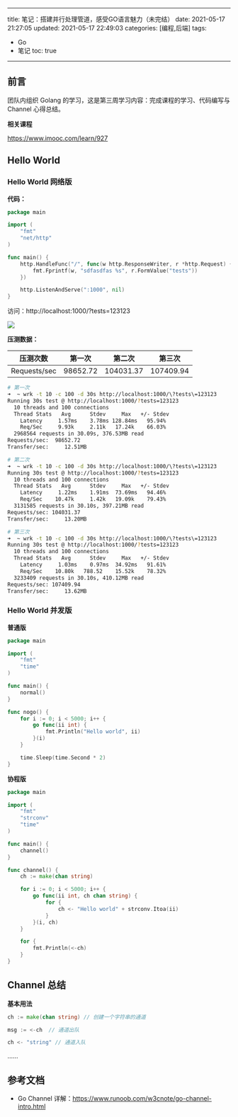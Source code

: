 ----
title: 笔记：搭建并行处理管道，感受GO语言魅力（未完结）
date: 2021-05-17 21:27:05
updated: 2021-05-17 22:49:03
categories: [编程,后端]
tags: 
- Go
- 笔记
toc: true
----

## 前言

团队内组织 Golang 的学习，这是第三周学习内容：完成课程的学习、代码编写与 Channel 心得总结。

**相关课程**

https://www.imooc.com/learn/927

## Hello World

### Hello World 网络版

**代码：**

```go
package main

import (
	"fmt"
	"net/http"
)

func main() {
	http.HandleFunc("/", func(w http.ResponseWriter, r *http.Request) {
		fmt.Fprintf(w, "sdfasdfas %s", r.FormValue("tests"))
	})

	http.ListenAndServe(":1000", nil)
}
```

<!-- more -->

访问：http://localhost:1000/?tests=123123

![](https://s.flc.io/2021-05-17-21-29-13.png)

**压测数据：**

|压测次数|第一次|第二次|第三次|
|----|----|----|----|
| Requests/sec | 98652.72 | 104031.37 | 107409.94|

```bash
# 第一次
➜  ~ wrk -t 10 -c 100 -d 30s http://localhost:1000/\?tests\=123123
Running 30s test @ http://localhost:1000/?tests=123123
  10 threads and 100 connections
  Thread Stats   Avg      Stdev     Max   +/- Stdev
    Latency     1.57ms    3.78ms 128.84ms   95.94%
    Req/Sec     9.93k     2.11k   17.24k    66.03%
  2968564 requests in 30.09s, 376.53MB read
Requests/sec:  98652.72
Transfer/sec:     12.51MB

# 第二次
➜  ~ wrk -t 10 -c 100 -d 30s http://localhost:1000/\?tests\=123123
Running 30s test @ http://localhost:1000/?tests=123123
  10 threads and 100 connections
  Thread Stats   Avg      Stdev     Max   +/- Stdev
    Latency     1.22ms    1.91ms  73.69ms   94.46%
    Req/Sec    10.47k     1.42k   19.09k    79.43%
  3131585 requests in 30.10s, 397.21MB read
Requests/sec: 104031.37
Transfer/sec:     13.20MB

# 第三次
➜  ~ wrk -t 10 -c 100 -d 30s http://localhost:1000/\?tests\=123123
Running 30s test @ http://localhost:1000/?tests=123123
  10 threads and 100 connections
  Thread Stats   Avg      Stdev     Max   +/- Stdev
    Latency     1.03ms    0.97ms  34.92ms   91.61%
    Req/Sec    10.80k   788.52    15.52k    78.32%
  3233409 requests in 30.10s, 410.12MB read
Requests/sec: 107409.94
Transfer/sec:     13.62MB
```

### Hello World 并发版

**普通版**

```go
package main

import (
	"fmt"
	"time"
)

func main() {
	normal()
}

func nogo() {
	for i := 0; i < 5000; i++ {
		go func(ii int) {
			fmt.Println("Hello world", ii)
		}(i)
	}

	time.Sleep(time.Second * 2)
}
```

**协程版**

```go
package main

import (
	"fmt"
	"strconv"
	"time"
)

func main() {
	channel()
}

func channel() {
	ch := make(chan string)

	for i := 0; i < 5000; i++ {
		go func(ii int, ch chan string) {
			for {
				ch <- "Hello world" + strconv.Itoa(ii)
			}
		}(i, ch)
	}

	for {
		fmt.Println(<-ch)
	}
}
```

## Channel 总结

**基本用法**

```go
ch := make(chan string) // 创建一个字符串的通道

msg := <-ch  // 通道出队

ch <- "string" // 通道入队
```

……

## 参考文档

- Go Channel 详解：https://www.runoob.com/w3cnote/go-channel-intro.html
